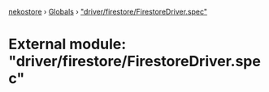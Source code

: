 [nekostore](../README.md) › [Globals](../globals.md) › ["driver/firestore/FirestoreDriver.spec"](_driver_firestore_firestoredriver_spec_.md)

# External module: "driver/firestore/FirestoreDriver.spec"


